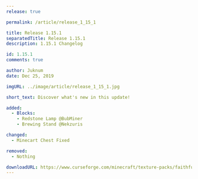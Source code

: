 ```yaml
---
release: true

permalink: /article/release_1_15_1

title: Release 1.15.1
separatedTitle: Release 1.15.1
description: 1.15.1 Changelog

id: 1.15.1
comments: true

author: Juknum
date: Dec 25, 2019

imgURL: ../image/article/release_1_15_1.jpg

short_text: Discover what's new in this update!

added:
  - Blocks:
    - Redstone Lamp @BubMiner
    - Brewing Stand @Nekzuris

changed:
  - Minecart Chest Fixed

removed:
  - Nothing

downloadURL: https://www.curseforge.com/minecraft/texture-packs/faithful-3d/files/2849351
---
```


